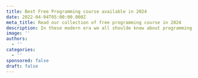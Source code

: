 ```yaml
---
title: Best Free Programming course available in 2024
date: 2022-04-04T05:00:00.000Z
meta_title: Read our collection of free programming course in 2024
description: In these modern era we all shoulde know about programming course- dummy 2024
image: ''
authors:
  - ''
categories:
  - ''
sponsored: false
draft: false
---
```

